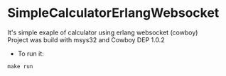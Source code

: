 # SimpleCalculatorErlangWebsocket
It's simple exaple of calculator using erlang websocket (cowboy)<br>
Project was build with msys32 and Cowboy DEP 1.0.2<br>
- To run it: 
```
make run
````
